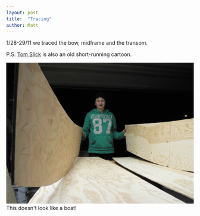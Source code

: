 ```yaml
---
layout: post
title:  "Tracing"
author: Matt
---
```


1/28-29/11 we traced the bow, midframe and the transom.

P.S. [Tom Slick](https://www.youtube.com/watch?v=CUtbhoYTHcI) is also an old short-running cartoon.

![This doesn't look like a boat!](/assets/P1030037.JPG)
This doesn't look like a boat!
